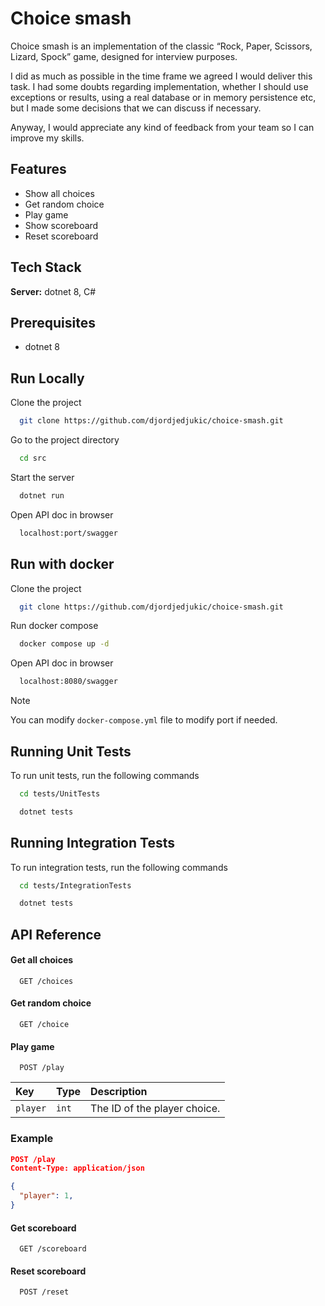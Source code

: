 # Choice smash
Choice smash is an implementation of the classic “Rock, Paper, Scissors, Lizard, Spock” game, designed for interview purposes.

I did as much as possible in the time frame we agreed I would deliver this task.
I had some doubts regarding implementation, whether I should use exceptions or results, using a real database or in memory persistence etc, but I made some decisions that we can discuss if necessary. 

Anyway, I would appreciate any kind of feedback from your team so I can improve my skills.

## Features

- Show all choices
- Get random choice
- Play game
- Show scoreboard
- Reset scoreboard

## Tech Stack

**Server:** dotnet 8, C#

## Prerequisites

- dotnet 8

## Run Locally

Clone the project

```bash
  git clone https://github.com/djordjedjukic/choice-smash.git
```

Go to the project directory

```bash
  cd src
```

Start the server

```bash
  dotnet run
```

Open API doc in browser

```bash
  localhost:port/swagger
```

## Run with docker

Clone the project

```bash
  git clone https://github.com/djordjedjukic/choice-smash.git
```

Run docker compose

```bash
  docker compose up -d
```

Open API doc in browser

```bash
  localhost:8080/swagger
```

> [!NOTE]  
> You can modify `docker-compose.yml` file to modify port if needed.

## Running Unit Tests

To run unit tests, run the following commands

```bash
  cd tests/UnitTests
```
```bash
  dotnet tests
```

## Running Integration Tests

To run integration tests, run the following commands

```bash
  cd tests/IntegrationTests
```
```bash
  dotnet tests
```

## API Reference

#### Get all choices

```http
  GET /choices
```

#### Get random choice

```http
  GET /choice
```

#### Play game

```http
  POST /play
```

| Key       | Type     | Description                            |
| :-------- | :------- | :------------------------------------- |
| `player`   | `int` | The ID of the player choice. |

### Example

```json
POST /play
Content-Type: application/json

{
  "player": 1,        
}
```

#### Get scoreboard

```http
  GET /scoreboard
```

#### Reset scoreboard

```http
  POST /reset
```
